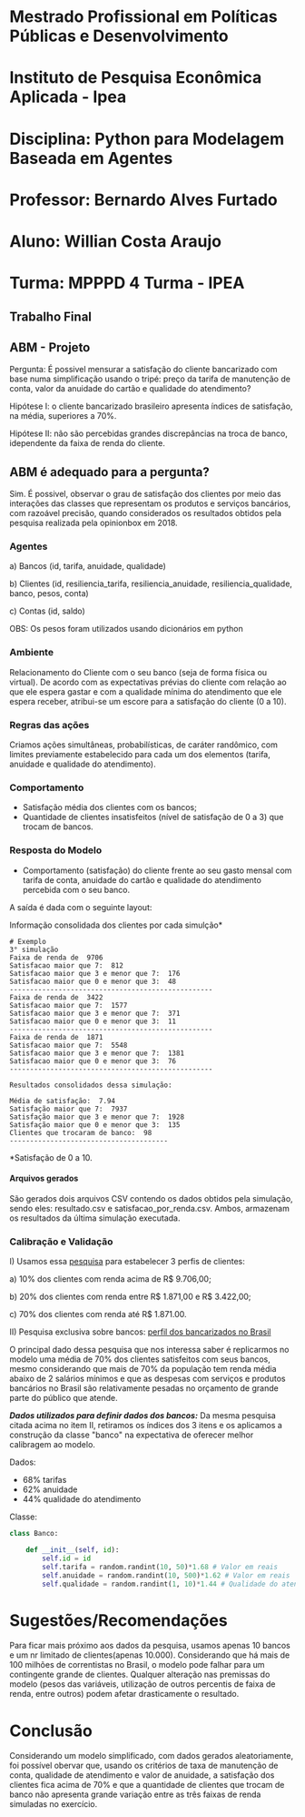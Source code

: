# Mestrado Profissional em Políticas Públicas e Desenvolvimento
# Instituto de Pesquisa Econômica Aplicada - Ipea
# Disciplina: Python para Modelagem Baseada em Agentes
# Professor: Bernardo Alves Furtado
# Aluno: Willian Costa Araujo
# Turma: MPPPD 4 Turma - IPEA
## Trabalho Final

## ABM - Projeto

Pergunta: É possivel mensurar a satisfação do cliente bancarizado com
base numa simplificação usando o tripé: preço da tarifa de manutenção
de conta, valor da anuidade do cartão e qualidade do atendimento?

Hipótese I: o cliente bancarizado brasileiro apresenta índices de
satisfação, na média, superiores a 70%.

Hipótese II: não são percebidas grandes discrepâncias na troca de banco, 
idependente da faixa de renda do cliente.    

## ABM é adequado para a pergunta?

Sim. É possivel, observar o grau de satisfação dos clientes por meio
das interações das classes que representam os produtos e serviços bancários, com razoável
precisão, quando considerados os resultados obtidos pela pesquisa
realizada pela opinionbox em 2018.

### Agentes
a) Bancos (id, tarifa, anuidade, qualidade)

b) Clientes (id, resiliencia_tarifa, resiliencia_anuidade,
resiliencia_qualidade, banco, pesos, conta)

c) Contas (id, saldo)

OBS: Os pesos foram utilizados usando dicionários em python

### Ambiente

Relacionamento do Cliente com o seu banco (seja de forma física ou
virtual). De acordo com as expectativas prévias do cliente com relação
ao que ele espera gastar e com a qualidade mínima do atendimento que
ele espera receber, atribui-se um escore para a satisfação do cliente
(0 a 10).

### Regras das ações

Criamos ações simultâneas, probabilísticas, de caráter randômico,
com limites previamente estabelecido para cada um dos elementos
(tarifa, anuidade e qualidade do atendimento).

### Comportamento

- Satisfação média dos clientes com os bancos;
- Quantidade de clientes insatisfeitos (nível de satisfação de 0 a 3) que trocam de bancos.

### Resposta do Modelo

- Comportamento (satisfação) do cliente frente ao seu gasto mensal com
tarifa de conta, anuidade do cartão e qualidade do atendimento
percebida com o seu banco.

A saída é dada com o seguinte layout:

Informação consolidada dos clientes por cada simulção*

```
# Exemplo
3° simulação
Faixa de renda de  9706
Satisfacao maior que 7:  812
Satisfacao maior que 3 e menor que 7:  176
Satisfacao maior que 0 e menor que 3:  48
--------------------------------------------------
Faixa de renda de  3422
Satisfacao maior que 7:  1577
Satisfacao maior que 3 e menor que 7:  371
Satisfacao maior que 0 e menor que 3:  11
--------------------------------------------------
Faixa de renda de  1871
Satisfacao maior que 7:  5548
Satisfacao maior que 3 e menor que 7:  1381
Satisfacao maior que 0 e menor que 3:  76
--------------------------------------------------

Resultados consolidados dessa simulação: 

Média de satisfação:  7.94
Satisfação maior que 7:  7937
Satisfação maior que 3 e menor que 7:  1928
Satisfação maior que 0 e menor que 3:  135
Clientes que trocaram de banco:  98
---------------------------------------
```
*Satisfação de 0 a 10.

#### Arquivos gerados

São gerados dois arquivos CSV contendo os dados obtidos pela simulação, sendo eles: resultado.csv e satisfacao_por_renda.csv.
Ambos, armazenam os resultados da última simulação executada. 
 
### Calibração e Validação

I) Usamos essa [pesquisa](https://www.nexojornal.com.br/expresso/2020/05/11/A-desigualdade-de-renda-no-Brasil-%C3%A9-alta.-E-vai-piorar) para estabelecer 3 perfis de clientes:

a) 10% dos clientes com renda acima de R$ 9.706,00;

b) 20% dos clientes com renda entre R$ 1.871,00 e R$ 3.422,00;

c) 70% dos clientes com renda até R$ 1.871.00.

II) Pesquisa exclusiva sobre bancos: [perfil dos bancarizados no Brasil](https://blog.opinionbox.com/pesquisa-exclusiva-bancarizados-no-brasil/)

O principal dado dessa pesquisa que nos interessa saber é replicarmos
no modelo uma média de 70% dos clientes satisfeitos com seus bancos,
mesmo considerando que mais de 70% da população tem renda média abaixo
de 2 salários mínimos e que as despesas com serviços e produtos
bancários no Brasil são relativamente pesadas no orçamento de grande
parte do público que atende.

***Dados utilizados para definir dados dos bancos:***
Da mesma pesquisa citada acima no item II, retiramos os índices dos 3
itens e os aplicamos a construção da classe "banco" na expectativa de oferecer melhor
calibragem ao modelo.

Dados:
- 68% tarifas
- 62% anuidade
- 44% qualidade do atendimento

Classe:
```python
class Banco:

    def __init__(self, id):
        self.id = id
        self.tarifa = random.randint(10, 50)*1.68 # Valor em reais
        self.anuidade = random.randint(10, 500)*1.62 # Valor em reais
        self.qualidade = random.randint(1, 10)*1.44 # Qualidade do atendimento
```

# Sugestões/Recomendações

Para ficar mais próximo aos dados da pesquisa, usamos apenas 10 bancos
e um nr limitado de clientes(apenas 10.000). Considerando que há mais
de 100 milhões de correntistas no Brasil, o modelo pode falhar para um
contingente grande de clientes.
Qualquer alteração nas premissas do modelo (pesos das variáveis,
utilização de outros percentis de faixa de renda, entre outros) podem
afetar drasticamente o resultado.

# Conclusão

Considerando um modelo simplificado, com dados gerados aleatoriamente, 
foi possível obervar que, usando os critérios de taxa de manutenção de conta, 
qualidade de atendimento e valor de anuidade, a satisfação dos clientes fica acima de 70%
e que a quantidade de clientes que trocam de banco não apresenta grande variação entre 
as três faixas de renda simuladas no exercício. 
